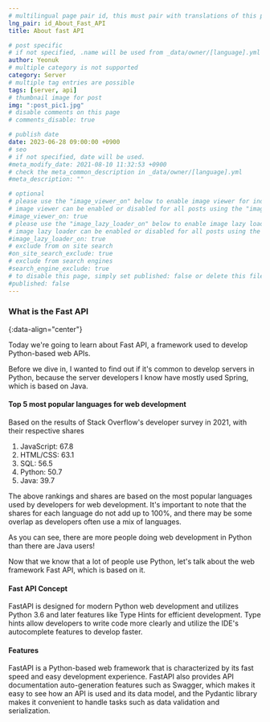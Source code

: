 ```yaml
---
# multilingual page pair id, this must pair with translations of this page. (This name must be unique)
lng_pair: id_About_Fast_API
title: About fast API

# post specific
# if not specified, .name will be used from _data/owner/[language].yml
author: Yeonuk
# multiple category is not supported
category: Server
# multiple tag entries are possible
tags: [server, api]
# thumbnail image for post
img: ":post_pic1.jpg"
# disable comments on this page
# comments_disable: true

# publish date
date: 2023-06-28 09:00:00 +0900
# seo
# if not specified, date will be used.
#meta_modify_date: 2021-08-10 11:32:53 +0900
# check the meta_common_description in _data/owner/[language].yml
#meta_description: ""

# optional
# please use the "image_viewer_on" below to enable image viewer for individual pages or posts (_posts/ or [language]/_posts folders).
# image viewer can be enabled or disabled for all posts using the "image_viewer_posts: true" setting in _data/conf/main.yml.
#image_viewer_on: true
# please use the "image_lazy_loader_on" below to enable image lazy loader for individual pages or posts (_posts/ or [language]/_posts folders).
# image lazy loader can be enabled or disabled for all posts using the "image_lazy_loader_posts: true" setting in _data/conf/main.yml.
#image_lazy_loader_on: true
# exclude from on site search
#on_site_search_exclude: true
# exclude from search engines
#search_engine_exclude: true
# to disable this page, simply set published: false or delete this file
#published: false
---
```


<!-- outline-start -->

### What is the Fast API

{:data-align="center"}

<!-- outline-end -->

Today we're going to learn about Fast API, a framework used to develop Python-based web APIs.

Before we dive in, I wanted to find out if it's common to develop servers in Python, because the server developers I know have mostly used Spring, which is based on Java.

#### Top 5 most popular languages for web development

Based on the results of Stack Overflow's developer survey in 2021, with their respective shares

1. JavaScript: 67.8
2. HTML/CSS: 63.1
3. SQL: 56.5
4. Python: 50.7
5. Java: 39.7

The above rankings and shares are based on the most popular languages used by developers for web development. It's important to note that the shares for each language do not add up to 100%, and there may be some overlap as developers often use a mix of languages.

As you can see, there are more people doing web development in Python than there are Java users!

Now that we know that a lot of people use Python, let's talk about the web framework Fast API, which is based on it.

#### Fast API Concept

FastAPI is designed for modern Python web development and utilizes Python 3.6 and later features like Type Hints for efficient development.
Type hints allow developers to write code more clearly and utilize the IDE's autocomplete features to develop faster.

#### Features

FastAPI is a Python-based web framework that is characterized by its fast speed and easy development experience.
FastAPI also provides API documentation auto-generation features such as Swagger, which makes it easy to see how an API is used and its data model, and the Pydantic library makes it convenient to handle tasks such as data validation and serialization.
